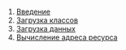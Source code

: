 1. [Введение](getting-started.md)
2. [Загрузка классов](classload.md)
3. [Загрузка данных](dataload.md)
4. [Вычисление адреса ресурса](path.md)
